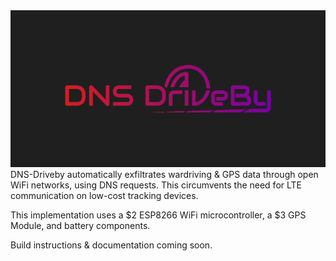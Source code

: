 <img src="img/DNS-DriveBy.png">
DNS-Driveby automatically exfiltrates wardriving & GPS data through open WiFi networks, using DNS requests.  This circumvents the need for LTE communication on low-cost tracking devices.

This implementation uses a $2 ESP8266 WiFi microcontroller, a $3 GPS Module, and battery components.

Build instructions & documentation coming soon.